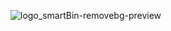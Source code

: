 
<div style = "margin = auto;">

![logo_smartBin-removebg-preview](https://github.com/MaikonDsGomes/Sprint-2/assets/160528424/1ee93eda-eea5-4cd5-a21d-638730e0fa19)
  
</div>
